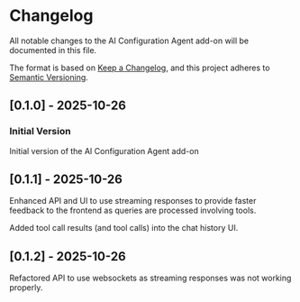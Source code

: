 # Changelog

All notable changes to the AI Configuration Agent add-on will be documented in this file.

The format is based on [Keep a Changelog](https://keepachangelog.com/en/1.0.0/),
and this project adheres to [Semantic Versioning](https://semver.org/spec/v2.0.0.html).

## [0.1.0] - 2025-10-26

### Initial Version

Initial version of the AI Configuration Agent add-on

## [0.1.1] - 2025-10-26

Enhanced API and UI to use streaming responses to provide
faster feedback to the frontend as queries are processed involving
tools.

Added tool call results (and tool calls) into the chat history UI.

## [0.1.2] - 2025-10-26

Refactored API to use websockets as streaming responses was
not working properly.